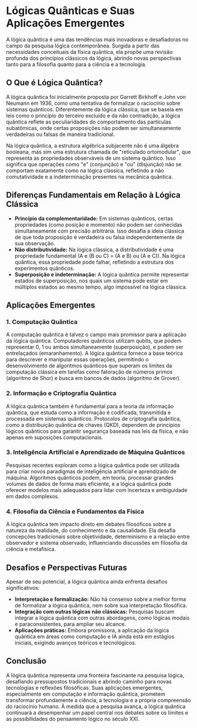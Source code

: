 # Lógicas Quânticas e Suas Aplicações Emergentes

A lógica quântica é uma das tendências mais inovadoras e desafiadoras no campo da pesquisa lógica contemporânea. Surgida a partir das necessidades conceituais da física quântica, ela propõe uma revisão profunda dos princípios clássicos da lógica, abrindo novas perspectivas tanto para a filosofia quanto para a ciência e a tecnologia.

## O Que é Lógica Quântica?

A lógica quântica foi inicialmente proposta por Garrett Birkhoff e John von Neumann em 1936, como uma tentativa de formalizar o raciocínio sobre sistemas quânticos. Diferentemente da lógica clássica, que se baseia em leis como o princípio do terceiro excluído e da não contradição, a lógica quântica reflete as peculiaridades do comportamento das partículas subatômicas, onde certas proposições não podem ser simultaneamente verdadeiras ou falsas de maneira tradicional.

Na lógica quântica, a estrutura algébrica subjacente não é uma álgebra booleana, mas sim uma estrutura chamada de "reticulado ortomodular", que representa as propriedades observáveis de um sistema quântico. Isso significa que operações como "e" (conjunção) e "ou" (disjunção) não se comportam exatamente como na lógica clássica, refletindo a não comutatividade e a indeterminação presentes na mecânica quântica.

## Diferenças Fundamentais em Relação à Lógica Clássica

- **Princípio da complementaridade:** Em sistemas quânticos, certas propriedades (como posição e momento) não podem ser conhecidas simultaneamente com precisão arbitrária. Isso desafia a ideia clássica de que toda proposição é verdadeira ou falsa independentemente de sua observação.
- **Não distributividade:** Na lógica clássica, a distributividade é uma propriedade fundamental (A e (B ou C) = (A e B) ou (A e C)). Na lógica quântica, essa propriedade pode falhar, refletindo a estrutura dos experimentos quânticos.
- **Superposição e indeterminação:** A lógica quântica permite representar estados de superposição, nos quais um sistema pode estar em múltiplos estados ao mesmo tempo, algo impossível na lógica clássica.

## Aplicações Emergentes

### 1. Computação Quântica

A computação quântica é talvez o campo mais promissor para a aplicação da lógica quântica. Computadores quânticos utilizam qubits, que podem representar 0, 1 ou ambos simultaneamente (superposição), e podem ser entrelaçados (emaranhamento). A lógica quântica fornece a base teórica para descrever e manipular essas operações, permitindo o desenvolvimento de algoritmos quânticos que superam os limites da computação clássica em tarefas como fatoração de números primos (algoritmo de Shor) e busca em bancos de dados (algoritmo de Grover).

### 2. Informação e Criptografia Quântica

A lógica quântica também é fundamental para a teoria da informação quântica, que estuda como a informação é codificada, transmitida e processada em sistemas quânticos. Protocolos de criptografia quântica, como a distribuição quântica de chaves (QKD), dependem de princípios lógicos quânticos para garantir segurança baseada nas leis da física, e não apenas em suposições computacionais.

### 3. Inteligência Artificial e Aprendizado de Máquina Quânticos

Pesquisas recentes exploram como a lógica quântica pode ser utilizada para criar novos paradigmas de inteligência artificial e aprendizado de máquina. Algoritmos quânticos podem, em teoria, processar grandes volumes de dados de forma mais eficiente, e a lógica quântica pode oferecer modelos mais adequados para lidar com incerteza e ambiguidade em dados complexos.

### 4. Filosofia da Ciência e Fundamentos da Física

A lógica quântica tem impacto direto em debates filosóficos sobre a natureza da realidade, do conhecimento e da causalidade. Ela desafia concepções tradicionais sobre objetividade, determinismo e a relação entre observador e sistema observado, influenciando discussões em filosofia da ciência e metafísica.

## Desafios e Perspectivas Futuras

Apesar de seu potencial, a lógica quântica ainda enfrenta desafios significativos:

- **Interpretação e formalização:** Não há consenso sobre a melhor forma de formalizar a lógica quântica, nem sobre sua interpretação filosófica.
- **Integração com outras lógicas não clássicas:** Pesquisas buscam integrar a lógica quântica com outras abordagens, como lógicas modais e paraconsistentes, para ampliar seu alcance.
- **Aplicações práticas:** Embora promissora, a aplicação da lógica quântica em áreas como computação e IA ainda está em estágios iniciais, exigindo avanços teóricos e tecnológicos.

## Conclusão

A lógica quântica representa uma fronteira fascinante na pesquisa lógica, desafiando pressupostos tradicionais e abrindo caminho para novas tecnologias e reflexões filosóficas. Suas aplicações emergentes, especialmente em computação e informação quântica, prometem transformar profundamente a ciência, a tecnologia e a própria compreensão do raciocínio humano. À medida que a pesquisa avança, a lógica quântica continuará a desempenhar um papel central nos debates sobre os limites e as possibilidades do pensamento lógico no século XXI.